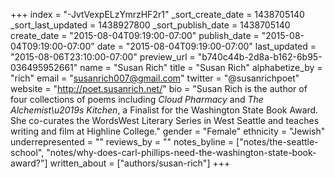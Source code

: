 +++
index = "-JvtVexpELzYmrzHF2r1"
_sort_create_date = 1438705140
_sort_last_updated = 1438927800
_sort_publish_date = 1438705140
create_date = "2015-08-04T09:19:00-07:00"
publish_date = "2015-08-04T09:19:00-07:00"
date = "2015-08-04T09:19:00-07:00"
last_updated = "2015-08-06T23:10:00-07:00"
preview_url = "b740c44b-2d8a-b162-6b95-036495952661"
name = "Susan Rich"
title = "Susan Rich"
alphabetize_by = "rich"
email = "susanrich007@gmail.com"
twitter = "@susanrichpoet"
website = "http://poet.susanrich.net/"
bio = "Susan Rich is the author of four collections of poems including *Cloud Pharmacy* and *The Alchemist\u2019s Kitchen*, a Finalist for the Washington State Book Award. She co-curates the WordsWest Literary Series in West Seattle and teaches writing and film at Highline College."
gender = "Female"
ethnicity = "Jewish"
underrepresented = ""
reviews_by = ""
notes_byline = ["notes/the-seattle-school", "notes/why-does-carl-phillips-need-the-washington-state-book-award?"]
written_about = ["authors/susan-rich"]
+++

